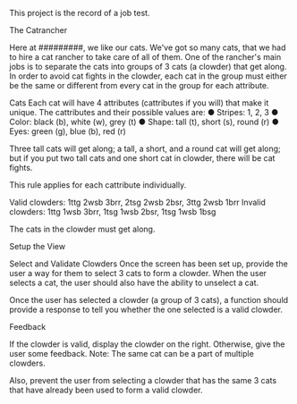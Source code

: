 This project is the record of a job test.

The Catrancher

Here at #########, we like our cats. We've got so many cats, that we had to hire a cat rancher to take
care of all of them. One of the rancher's main jobs is to separate the cats into groups of 3 cats (a clowder)
that get along. In order to avoid cat fights in the clowder, each cat in the group must either be the same or
different from every cat in the group for each attribute.

Cats
Each cat will have 4 attributes (cattributes if you will) that make it unique.
The cattributes and their
possible values are:
● Stripes: 1, 2, 3
● Color: black (b), white (w), grey (t)
● Shape: tall (t), short (s), round (r)
● Eyes: green (g), blue (b), red (r)

Three tall cats will get along; a tall, a short, and a round cat will get along; but if you put two tall cats and
one short cat in clowder, there will be cat fights.

This rule applies for each cattribute individually.

Valid clowders: 1ttg 2wsb 3brr, 2tsg 2wsb 2bsr, 3ttg 2wsb 1brr
Invalid clowders: 1ttg 1wsb 3brr, 1tsg 1wsb 2bsr, 1tsg 1wsb 1bsg

The cats in the clowder must get along.

Setup the View

Select and Validate Clowders
Once the screen has been set up, provide the user a way for them to select 3 cats to form a clowder.
When the user selects a cat, the user should also have the ability to unselect a cat.

Once the user has selected a clowder (a group of 3 cats), a function should
provide a response to tell you whether the one selected is a valid clowder.

Feedback

If the clowder is valid, display the clowder on the right.
Otherwise, give the user some feedback. Note: The same cat can be a part of multiple clowders.

Also, prevent the user from selecting a clowder that has the same 3 cats that have already been used to
form a valid clowder.
